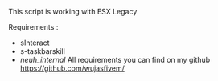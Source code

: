 This script is working with ESX Legacy

Requirements :
  - sInteract
  - s-taskbarskill
  - _neuh_internal_
All requirements you can find on my github https://github.com/wujasfivem/
